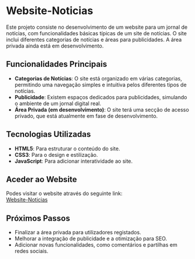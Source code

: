 Website-Noticias
================

Este projeto consiste no desenvolvimento de um website para um jornal de notícias, com funcionalidades básicas típicas de um site de notícias. O site inclui diferentes categorias de notícias e áreas para publicidades. A área privada ainda está em desenvolvimento.

Funcionalidades Principais
--------------------------

-   **Categorias de Notícias**: O site está organizado em várias categorias, permitindo uma navegação simples e intuitiva pelos diferentes tipos de notícias.
-   **Publicidade**: Existem espaços dedicados para publicidades, simulando o ambiente de um jornal digital real.
-   **Área Privada (em desenvolvimento)**: O site terá uma secção de acesso privado, que está atualmente em fase de desenvolvimento.

Tecnologias Utilizadas
----------------------

-   **HTML5**: Para estruturar o conteúdo do site.
-   **CSS3**: Para o design e estilização.
-   **JavaScript**: Para adicionar interatividade ao site.

Aceder ao Website
-----------------

Podes visitar o website através do seguinte link:\
[Website-Noticias](https://goncalogarrido2.github.io/Website-News-Fred/)

Próximos Passos
---------------

-   Finalizar a área privada para utilizadores registados.
-   Melhorar a integração de publicidade e a otimização para SEO.
-   Adicionar novas funcionalidades, como comentários e partilhas em redes sociais.
